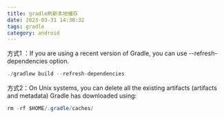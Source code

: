 ```yaml
---
title: gradle刷新本地缓存
date: 2023-03-31 14:38:32
tags: gradle
category: android
---
```


方式1 ：If you are using a recent version of Gradle, you can use --refresh-dependencies option.

```java
./gradlew build --refresh-dependencies
```



方式2：On Unix systems, you can delete all the existing artifacts (artifacts and metadata) Gradle has downloaded using:

```java
rm -rf $HOME/.gradle/caches/
```
